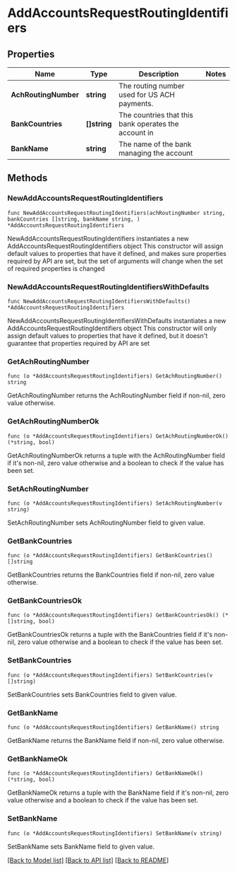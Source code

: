 # AddAccountsRequestRoutingIdentifiers

## Properties

Name | Type | Description | Notes
------------ | ------------- | ------------- | -------------
**AchRoutingNumber** | **string** | The routing number used for US ACH payments.  | 
**BankCountries** | **[]string** | The countries that this bank operates the account in | 
**BankName** | **string** | The name of the bank managing the account | 

## Methods

### NewAddAccountsRequestRoutingIdentifiers

`func NewAddAccountsRequestRoutingIdentifiers(achRoutingNumber string, bankCountries []string, bankName string, ) *AddAccountsRequestRoutingIdentifiers`

NewAddAccountsRequestRoutingIdentifiers instantiates a new AddAccountsRequestRoutingIdentifiers object
This constructor will assign default values to properties that have it defined,
and makes sure properties required by API are set, but the set of arguments
will change when the set of required properties is changed

### NewAddAccountsRequestRoutingIdentifiersWithDefaults

`func NewAddAccountsRequestRoutingIdentifiersWithDefaults() *AddAccountsRequestRoutingIdentifiers`

NewAddAccountsRequestRoutingIdentifiersWithDefaults instantiates a new AddAccountsRequestRoutingIdentifiers object
This constructor will only assign default values to properties that have it defined,
but it doesn't guarantee that properties required by API are set

### GetAchRoutingNumber

`func (o *AddAccountsRequestRoutingIdentifiers) GetAchRoutingNumber() string`

GetAchRoutingNumber returns the AchRoutingNumber field if non-nil, zero value otherwise.

### GetAchRoutingNumberOk

`func (o *AddAccountsRequestRoutingIdentifiers) GetAchRoutingNumberOk() (*string, bool)`

GetAchRoutingNumberOk returns a tuple with the AchRoutingNumber field if it's non-nil, zero value otherwise
and a boolean to check if the value has been set.

### SetAchRoutingNumber

`func (o *AddAccountsRequestRoutingIdentifiers) SetAchRoutingNumber(v string)`

SetAchRoutingNumber sets AchRoutingNumber field to given value.


### GetBankCountries

`func (o *AddAccountsRequestRoutingIdentifiers) GetBankCountries() []string`

GetBankCountries returns the BankCountries field if non-nil, zero value otherwise.

### GetBankCountriesOk

`func (o *AddAccountsRequestRoutingIdentifiers) GetBankCountriesOk() (*[]string, bool)`

GetBankCountriesOk returns a tuple with the BankCountries field if it's non-nil, zero value otherwise
and a boolean to check if the value has been set.

### SetBankCountries

`func (o *AddAccountsRequestRoutingIdentifiers) SetBankCountries(v []string)`

SetBankCountries sets BankCountries field to given value.


### GetBankName

`func (o *AddAccountsRequestRoutingIdentifiers) GetBankName() string`

GetBankName returns the BankName field if non-nil, zero value otherwise.

### GetBankNameOk

`func (o *AddAccountsRequestRoutingIdentifiers) GetBankNameOk() (*string, bool)`

GetBankNameOk returns a tuple with the BankName field if it's non-nil, zero value otherwise
and a boolean to check if the value has been set.

### SetBankName

`func (o *AddAccountsRequestRoutingIdentifiers) SetBankName(v string)`

SetBankName sets BankName field to given value.



[[Back to Model list]](../README.md#documentation-for-models) [[Back to API list]](../README.md#documentation-for-api-endpoints) [[Back to README]](../README.md)


